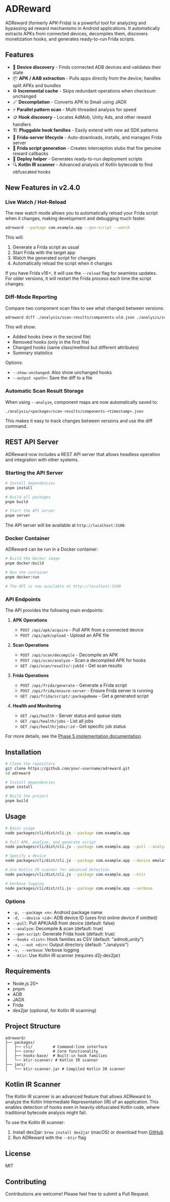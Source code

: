 # ADReward

ADReward (formerly APK-Frida) is a powerful tool for analyzing and bypassing ad reward mechanisms in Android applications. It automatically extracts APKs from connected devices, decompiles them, discovers monetization hooks, and generates ready-to-run Frida scripts.

## Features

- 🔌 **Device discovery** - Finds connected ADB devices and validates their state
- 📦 **APK / AAB extraction** - Pulls apps directly from the device; handles split APKs and bundles
- ♻️ **Incremental cache** - Skips redundant operations when checksum unchanged
- 🪄 **Decompilation** - Converts APK to Smali using JADX
- ⚡ **Parallel pattern scan** - Multi-threaded analysis for speed
- 🪙 **Hook discovery** - Locates AdMob, Unity Ads, and other reward handlers
- 🏗 **Pluggable hook families** - Easily extend with new ad SDK patterns
- 🏃 **Frida-server lifecycle** - Auto-downloads, installs, and manages Frida server
- 📝 **Frida script generation** - Creates interception stubs that fire genuine reward callbacks
- 🚀 **Deploy helper** - Generates ready-to-run deployment scripts
- 🔍 **Kotlin IR scanner** - Advanced analysis of Kotlin bytecode to find obfuscated hooks

## New Features in v2.4.0

### Live Watch / Hot-Reload

The new watch mode allows you to automatically reload your Frida script when it changes, making development and debugging much faster.

```bash
adreward --package com.example.app --gen-script --watch
```

This will:
1. Generate a Frida script as usual
2. Start Frida with the target app
3. Watch the generated script for changes
4. Automatically reload the script when it changes

If you have Frida v16+, it will use the `--reload` flag for seamless updates. For older versions, it will restart the Frida process each time the script changes.

### Diff-Mode Reporting

Compare two component scan files to see what changed between versions:

```bash
adreward diff ./analysis/scan-results/components-old.json ./analysis/scan-results/components-new.json
```

This will show:
- Added hooks (new in the second file)
- Removed hooks (only in the first file)
- Changed hooks (same class/method but different attributes)
- Summary statistics

Options:
- `--show-unchanged`: Also show unchanged hooks
- `--output <path>`: Save the diff to a file

### Automatic Scan Result Storage

When using `--analyze`, component maps are now automatically saved to:

```
./analysis/<package>/scan-results/components-<timestamp>.json
```

This makes it easy to track changes between versions and use the diff command.

## REST API Server

ADReward now includes a REST API server that allows headless operation and integration with other systems.

### Starting the API Server

```bash
# Install dependencies
pnpm install

# Build all packages
pnpm build

# Start the API server
pnpm server
```

The API server will be available at `http://localhost:3100`.

### Docker Container

ADReward can be run in a Docker container:

```bash
# Build the Docker image
pnpm docker:build

# Run the container
pnpm docker:run

# The API is now available at http://localhost:3100
```

### API Endpoints

The API provides the following main endpoints:

1. **APK Operations**
   - `POST /api/apk/acquire` - Pull APK from a connected device
   - `POST /api/apk/upload` - Upload an APK file

2. **Scan Operations**
   - `POST /api/scan/decompile` - Decompile an APK
   - `POST /api/scan/analyze` - Scan a decompiled APK for hooks
   - `GET /api/scan/results/:jobId` - Get scan results

3. **Frida Operations**
   - `POST /api/frida/generate` - Generate a Frida script
   - `POST /api/frida/ensure-server` - Ensure Frida server is running
   - `GET /api/frida/script/:packageName` - Get a generated script

4. **Health and Monitoring**
   - `GET /api/health` - Server status and queue stats
   - `GET /api/health/jobs` - List all jobs
   - `GET /api/health/jobs/:id` - Get specific job status

For more details, see the [Phase 5 implementation documentation](./PHASE5_IMPLEMENTATION.md).

## Installation

```bash
# Clone the repository
git clone https://github.com/your-username/adreward.git
cd adreward

# Install dependencies
pnpm install

# Build the project
pnpm build
```

## Usage

```bash
# Basic usage
node packages/cli/dist/cli.js --package com.example.app

# Pull APK, analyze, and generate script
node packages/cli/dist/cli.js --package com.example.app --pull --analyze --gen-script

# Specify a device
node packages/cli/dist/cli.js --package com.example.app --device emulator-5554

# Use Kotlin IR scanner for advanced detection
node packages/cli/dist/cli.js --package com.example.app --ktir

# Verbose logging
node packages/cli/dist/cli.js --package com.example.app --verbose
```

### Options

- `-p, --package <n>`: Android package name
- `-d, --device <id>`: ADB device ID (uses first online device if omitted)
- `--pull`: Pull APK/AAB from device (default: false)
- `--analyze`: Decompile & scan (default: true)
- `--gen-script`: Generate Frida hook (default: true)
- `--hooks <list>`: Hook families as CSV (default: "admob,unity")
- `-o, --out <dir>`: Output directory (default: "./analysis")
- `-v, --verbose`: Verbose logging
- `--ktir`: Use Kotlin IR scanner (requires d2j-dex2jar)

## Requirements

- Node.js 20+
- pnpm
- ADB
- JADX
- Frida
- dex2jar (optional, for Kotlin IR scanning)

## Project Structure

```
adreward/
├── packages/
│   ├── cli/         # Command-line interface
│   ├── core/        # Core functionality
│   ├── hooks-base/  # Built-in hook families
│   └── ktir-scanner/ # Kotlin IR scanner
├── jars/
│   └── ktir-scanner.jar # Compiled Kotlin IR scanner
```

## Kotlin IR Scanner

The Kotlin IR scanner is an advanced feature that allows ADReward to analyze the Kotlin Intermediate Representation (IR) of an application. This enables detection of hooks even in heavily obfuscated Kotlin code, where traditional bytecode analysis might fail.

To use the Kotlin IR scanner:

1. Install dex2jar: `brew install dex2jar` (macOS) or download from [GitHub](https://github.com/pxb1988/dex2jar)
2. Run ADReward with the `--ktir` flag

## License

MIT

## Contributing

Contributions are welcome! Please feel free to submit a Pull Request. 